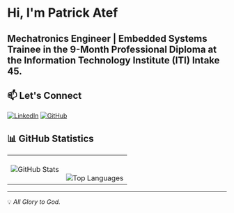 # Hi, I'm Patrick Atef

## Mechatronics Engineer | Embedded Systems Trainee in the **9-Month Professional Diploma** at the **Information Technology Institute (ITI)** Intake **45**.

## 📫 Let's Connect
[![LinkedIn](https://img.shields.io/badge/LinkedIn-0077B5?style=flat&logo=linkedin&logoColor=white)](https://www.linkedin.com/in/patrick-atef-9826a6244/)
[![GitHub](https://img.shields.io/badge/GitHub-181717?style=flat&logo=github)](https://github.com/PatrickAtef8)


## 📊 GitHub Statistics  

<table>
  <tr>
    <td><img src="https://github-readme-stats.vercel.app/api?username=PatrickAtef8&show_icons=true&theme=default" alt="GitHub Stats"></td>
    <td><br><br><img src="https://github-readme-stats.vercel.app/api/top-langs/?username=PatrickAtef8&layout=compact" alt="Top Languages"></td>
  </tr>
</table>

---

💡 *All Glory to God.*
